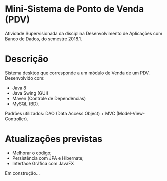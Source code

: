 # Mini-Sistema de Ponto de Venda (PDV)
Atividade Supervisionada da disciplina Desenvolvimento de Aplicações com Banco de Dados, do semestre 2018.1.

# Descrição
Sistema desktop que corresponde a um módulo de Venda de um PDV.
Desenvolvido com:
* Java 8
* Java Swing (GUI)
* Maven (Controle de Dependências)
* MySQL (BD).

Padrões utilizados: DAO (Data Access Object) + MVC (Model-View-Controller).

# Atualizações previstas
- Melhorar o código;
- Persistência com JPA e Hibernate;
- Interface Gráfica com JavaFX

Em construção...
